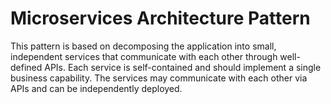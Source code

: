 # Microservices Architecture Pattern

This pattern is based on decomposing the application into small, independent services that communicate with each other through well-defined APIs.
Each service is self-contained and should implement a single business capability.
The services may communicate with each other via APIs and can be independently deployed.
